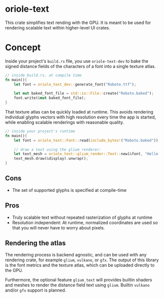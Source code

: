 # oriole-text

This crate simplifies text rending with the GPU.
It is meant to be used for rendering scalable text
within higher-level UI crates.

# Concept
Inside your project's `build.rs` file, you use
`oriole-text-dev` to bake the signed distance fields 
of the characters of a font into a single texture atlas.

```rust
// inside build.rs, at compile time
fn main(){
    let font = oriole_text_dev::generate_font("Roboto.ttf");
    
    let mut baked_font_file = std::io::File::create("Roboto.baked");
    font.write(&mut baked_font_file);
}
```

That texture atlas can be quickly loaded at runtime. 
This avoids rendering individual
glyphs vectors with high resolution 
every time the app is started, 
while enabling scalable renderings
with reasonable quality.

```rust
// inside your project's runtime
fn main(){
    let font = oriole_text::Font::read(include_bytes!("Roboto.baked"));
    
    // draw a text using the glium renderer:
    let text_mesh = oriole_text::glium_render::Text::new(&font, "Hello Wörld!");
    text_mesh.draw(&display).unwrap();
}
```

## Cons
- The set of supported glyphs is specified at compile-time

## Pros
- Truly scalable text without repeated rasterization 
  of glyphs at runtime
- Resolution independent: At runtime, normalized coordinates are
  used so that you will never have to worry about pixels.

## Rendering the atlas
The rendering process is backend agnostic, and can be used with any
rendering crate, for example `glium`, `vulkano`, or `gfx`. The output
of this library is the font metrics and the texture atlas,
which can be uploaded directly to the GPU.

Furthermore, the optional feature `glium_text` will provides builtin
shaders and meshes to render the distance field text using `glium`. 
Builtin `vulkano` and/or `gfx` support is planned.
